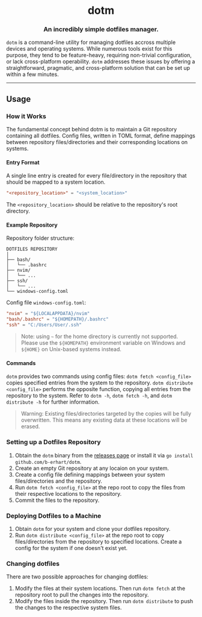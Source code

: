 <h1 align="center">dotm</h1>
<h3 align="center">An incredibly simple dotfiles manager.</h3>

`dotm` is a command-line utility for managing dotfiles accross multiple devices and operating systems. While numerous tools exist for this purpose, they tend to be feature-heavy, requiring non-trivial configuration, or lack cross-platform operability. `dotm` addresses these issues by offering a straightforward, pragmatic, and cross-platform solution that can be set up within a few minutes.

---

## Usage
### How it Works
The fundamental concept behind dotm is to maintain a Git repository containing all dotfiles. Config files, written in TOML format, define mappings between repository files/directories and their corresponding locations on systems.

#### Entry Format
A single line entry is created for every file/directory in the repository that should be mapped to a system location. 
```toml
"<repository_location>" = "<system_location>"
```
The `<repository_location>` should be relative to the repository's root directory.

#### Example Repository
Repository folder structure:
```
DOTFILES REPOSITORY
│
├── bash/
│   └── .bashrc
├── nvim/
│   └── ...
├── ssh/
│   └── ...
└── windows-config.toml
```

Config file `windows-config.toml`:
```toml
"nvim" = "${LOCALAPPDATA}/nvim"
"bash/.bashrc" = "${HOMEPATH}/.bashrc"
"ssh" = "C:/Users/User/.ssh"
```
> Note: using `~` for the home directory is currently not supported. Please use the `${HOMEPATH}` environment variable on Windows and `${HOME}` on Unix-based systems instead.

#### Commands
`dotm` provides two commands using config files: `dotm fetch <config_file>` copies specified entries from the system to the repository. `dotm distribute <config_file>` performs the opposite function, copying all entries from the repository to the system. Refer to `dotm -h`, `dotm fetch -h`, and `dotm distribute -h` for further information.

> Warning: Existing files/directories targeted by the copies will be fully overwritten. This means any existing data at these locations will be erased.

### Setting up a Dotfiles Repository
1. Obtain the `dotm` binary from the [releases page](https://github.com/b-erhart/dotm/releases) or install it via `go install github.com/b-erhart/dotm`.
2. Create an empty Git repository at any locaion on your system.
3. Create a config file defining mappings between your system files/directories and the repository.
4. Run `dotm fetch <config_file>` at the repo root to copy the files from their respective locations to the repository.
5. Commit the files to the repository.

### Deploying Dotfiles to a Machine
1. Obtain `dotm` for your system and clone your dotfiles repository.
2. Run `dotm distribute <config_file>` at the repo root to copy files/directories from the repository to specified locations. Create a config for the system if one doesn't exist yet.

### Changing dotfiles
There are two possible approaches for changing dotfiles:
1. Modify the files at their system locations. Then run `dotm fetch` at the repository root to pull the changes into the repository.
2. Modify the files inside the repository. Then run `dotm distribute` to push the changes to the respective system files.